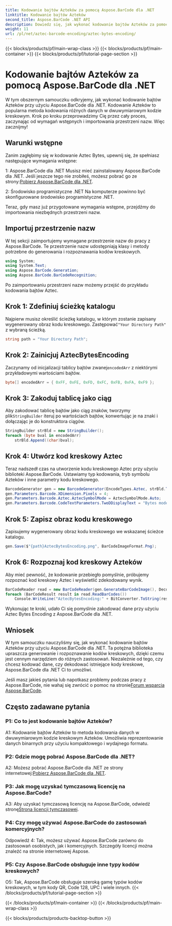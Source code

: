 ```yaml
---
title: Kodowanie bajtów Azteków za pomocą Aspose.BarCode dla .NET
linktitle: Kodowanie bajtów Azteków
second_title: Aspose.BarCode .NET API
description: Dowiedz się, jak wykonać kodowanie bajtów Azteków za pomocą Aspose.BarCode dla .NET. Zawiera przewodnik krok po kroku, wymagania wstępne i przykłady kodu.
weight: 11
url: /pl/net/aztec-barcode-encoding/aztec-bytes-encoding/
---
```


{{< blocks/products/pf/main-wrap-class >}}
{{< blocks/products/pf/main-container >}}
{{< blocks/products/pf/tutorial-page-section >}}

# Kodowanie bajtów Azteków za pomocą Aspose.BarCode dla .NET

W tym obszernym samouczku odkryjemy, jak wykonać kodowanie bajtów Azteków przy użyciu Aspose.BarCode dla .NET. Kodowanie Azteków to popularna metoda kodowania różnych danych w dwuwymiarowym kodzie kreskowym. Krok po kroku przeprowadzimy Cię przez cały proces, zaczynając od wymagań wstępnych i importowania przestrzeni nazw. Więc zacznijmy!

## Warunki wstępne

Zanim zagłębimy się w kodowanie Aztec Bytes, upewnij się, że spełniasz następujące wymagania wstępne:

1: Aspose.BarCode dla .NET
 Musisz mieć zainstalowany Aspose.BarCode dla .NET. Jeśli jeszcze tego nie zrobiłeś, możesz pobrać go ze strony:[Pobierz Aspose.BarCode dla .NET](https://releases.aspose.com/barcode/net/).

2: Środowisko programistyczne .NET
Na komputerze powinno być skonfigurowane środowisko programistyczne .NET.

Teraz, gdy masz już przygotowane wymagania wstępne, przejdźmy do importowania niezbędnych przestrzeni nazw.

## Importuj przestrzenie nazw

W tej sekcji zaimportujemy wymagane przestrzenie nazw do pracy z Aspose.BarCode. Te przestrzenie nazw udostępniają klasy i metody potrzebne do generowania i rozpoznawania kodów kreskowych.

```csharp
using System;
using System.Text;
using Aspose.BarCode.Generation;
using Aspose.BarCode.BarCodeRecognition;
```

Po zaimportowaniu przestrzeni nazw możemy przejść do przykładu kodowania bajtów Aztec.


## Krok 1: Zdefiniuj ścieżkę katalogu

 Najpierw musisz określić ścieżkę katalogu, w którym zostanie zapisany wygenerowany obraz kodu kreskowego. Zastępować`"Your Directory Path"` z wybraną ścieżką.

```csharp
string path = "Your Directory Path";
```

## Krok 2: Zainicjuj AztecBytesEncoding

 Zaczynamy od inicjalizacji tablicy bajtów zwanej`encodedArr` z niektórymi przykładowymi wartościami bajtów.

```csharp
byte[] encodedArr = { 0xFF, 0xFE, 0xFD, 0xFC, 0xFB, 0xFA, 0xF9 };
```

## Krok 3: Zakoduj tablicę jako ciąg

 Aby zakodować tablicę bajtów jako ciąg znaków, tworzymy plik`StringBuilder` iteruj po wartościach bajtów, konwertując je na znaki i dołączając je do konstruktora ciągów.

```csharp
StringBuilder strBld = new StringBuilder();
foreach (byte bval in encodedArr)
    strBld.Append((char)bval);
```

## Krok 4: Utwórz kod kreskowy Aztec

Teraz nadszedł czas na utworzenie kodu kreskowego Aztec przy użyciu biblioteki Aspose.BarCode. Ustawiamy typ kodowania, tryb symbolu Azteków i inne parametry kodu kreskowego.

```csharp
BarcodeGenerator gen = new BarcodeGenerator(EncodeTypes.Aztec, strBld.ToString());
gen.Parameters.Barcode.XDimension.Pixels = 4;
gen.Parameters.Barcode.Aztec.AztecSymbolMode = AztecSymbolMode.Auto;
gen.Parameters.Barcode.CodeTextParameters.TwoDDisplayText = "Bytes mode";
```

## Krok 5: Zapisz obraz kodu kreskowego

Zapisujemy wygenerowany obraz kodu kreskowego we wskazanej ścieżce katalogu.

```csharp
gen.Save($"{path}AztecBytesEncoding.png", BarCodeImageFormat.Png);
```

## Krok 6: Rozpoznaj kod kreskowy Azteków

Aby mieć pewność, że kodowanie przebiegło pomyślnie, próbujemy rozpoznać kod kreskowy Aztec i wyświetlić zdekodowany wynik.

```csharp
BarCodeReader read = new BarCodeReader(gen.GenerateBarCodeImage(), DecodeType.Aztec);
foreach (BarCodeResult result in read.ReadBarCodes())
    Console.WriteLine("AztecBytesEncoding:" + BitConverter.ToString(result.CodeBytes));
```

Wykonując te kroki, udało Ci się pomyślnie zakodować dane przy użyciu Aztec Bytes Encoding z Aspose.BarCode dla .NET.

## Wniosek

W tym samouczku nauczyliśmy się, jak wykonać kodowanie bajtów Azteków przy użyciu Aspose.BarCode dla .NET. Ta potężna biblioteka upraszcza generowanie i rozpoznawanie kodów kreskowych, dzięki czemu jest cennym narzędziem do różnych zastosowań. Niezależnie od tego, czy chcesz kodować dane, czy dekodować istniejące kody kreskowe, Aspose.BarCode dla .NET Ci to umożliwi.

Jeśli masz jakieś pytania lub napotkasz problemy podczas pracy z Aspose.BarCode, nie wahaj się zwrócić o pomoc na stronie[Forum wsparcia Aspose.BarCode](https://forum.aspose.com/c/barcode/13).

## Często zadawane pytania

### P1: Co to jest kodowanie bajtów Azteków?

A1: Kodowanie bajtów Azteków to metoda kodowania danych w dwuwymiarowym kodzie kreskowym Azteków. Umożliwia reprezentowanie danych binarnych przy użyciu kompaktowego i wydajnego formatu.

### P2: Gdzie mogę pobrać Aspose.BarCode dla .NET?

 A2: Możesz pobrać Aspose.BarCode dla .NET ze strony internetowej:[Pobierz Aspose.BarCode dla .NET](https://releases.aspose.com/barcode/net/).

### P3: Jak mogę uzyskać tymczasową licencję na Aspose.BarCode?

 A3: Aby uzyskać tymczasową licencję na Aspose.BarCode, odwiedź stronę[Strona licencji tymczasowej](https://purchase.aspose.com/temporary-license/).

### P4: Czy mogę używać Aspose.BarCode do zastosowań komercyjnych?

Odpowiedź 4: Tak, możesz używać Aspose.BarCode zarówno do zastosowań osobistych, jak i komercyjnych. Szczegóły licencji można znaleźć na stronie internetowej Aspose.

### P5: Czy Aspose.BarCode obsługuje inne typy kodów kreskowych?

O5: Tak, Aspose.BarCode obsługuje szeroką gamę typów kodów kreskowych, w tym kody QR, Code 128, UPC i wiele innych.
{{< /blocks/products/pf/tutorial-page-section >}}

{{< /blocks/products/pf/main-container >}}
{{< /blocks/products/pf/main-wrap-class >}}

{{< blocks/products/products-backtop-button >}}
